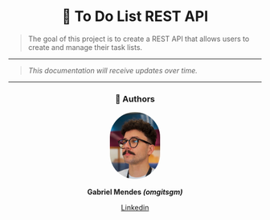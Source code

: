 <h1 align=center>📝 To Do List REST API</h1>

> The goal of this project is to create a REST API that allows users to create and manage their task lists.

---

> _This documentation will receive updates over time._

---

<h3 align=center>🥸 Authors</h3>

<div align=center>
    <img src=readme-files/gm-profile.jpg width=100px style="border-radius:200px" title="Gabriel Mendes"
    alt="Foto de perfil de um homem branco de 23 anos, com óculos pretos e redondos, bigode e cabelo castanhos. O fundo é de uma parede colorida com as coresd o arco-íris."/>
    <p><b>Gabriel Mendes <i>(omgitsgm)</i></b></p>
    <p><a href="https://www.linkedin.com/in/luiz-gabriel-profirio-mendes/">Linkedin</a></p>
<div>

